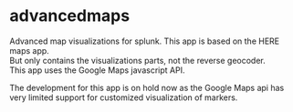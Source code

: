 advancedmaps
============

Advanced map visualizations for splunk. This app is based on the HERE maps app.  
But only contains the visualizations parts, not the reverse geocoder.  
This app uses the Google Maps javascript API.

The development for this app is on hold now as the Google Maps api has very limited support for customized visualization of markers.